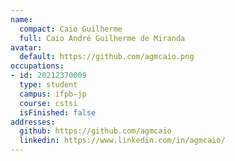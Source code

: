```yaml
---
name:
  compact: Caio Guilherme
  full: Caio André Guilherme de Miranda
avatar:
  default: https://github.com/agmcaio.png
occupations:
- id: 20212370009
  type: student
  campus: ifpb-jp
  course: cstsi
  isFinished: false
addresses:
  github: https://github.com/agmcaio
  linkedin: https://www.linkedin.com/in/agmcaio/
---
```

